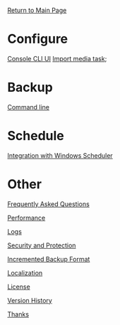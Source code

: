 [Return to Main Page](../README.md)

# Configure

[Console CLI UI](./Configure/Console%20CLI%20UI.md)
[Import media task](./Configure/Import%20media%20task.md);

# Backup

[Command line](./Command%20line.md)

# Schedule

[Integration with Windows Scheduler](./Schedule/Integration%20with%20Windows%20Scheduler.md)

# Other

[Frequently Asked Questions](./Other/Frequently%20Asked%20Questions.md)

[Performance](./Other/Performance.md)

[Logs](./Other/Logs.md)

[Security and Protection](./Other/Security%20and%20Protection.md)

[Incremented Backup Format](./Other/Incremented%20Backup%20Format.md)

[Localization](./Other/Localization.md)

[License](../License.md)

[Version History](./Other/Version%20History%20(Changelog).md)

[Thanks](./Other/Thanks.md)